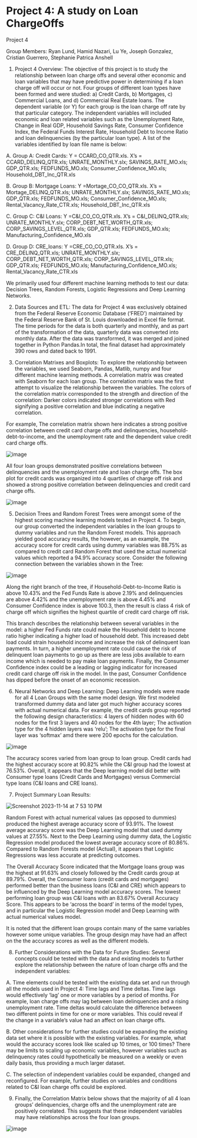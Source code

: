 # Project 4: A study on Loan ChargeOffs
Project 4 

Group Members: Ryan Lund, Hamid Nazari, Lu Ye, Joseph Gonzalez, Cristian Guerrero, Stephanie Patrica Anshell

1) Project 4 Overview: 
The objective of this project is to study the relationship between loan charge offs and several other economic and loan variables that may have predictive power in determining if a loan charge off will occur or not. Four groups of different loan types have been formed and were studied: a) Credit Cards, b) Mortgages, c) Commercial Loans, and d) Commercial Real Estate loans. The dependent variable (or Y) for each group is the loan charge off rate by that particular category. The independent variables will included economic and loan related variables such as the Unemployment Rate, Change in Real GDP, Household Savings Rate, Consumer Confidence Index, the Federal Funds Interest Rate, Household Debt to Income Ratio and loan delinquencies (by the particular loan type). A list of the variables identified by loan file name is below:

A. Group A: Credit Cards: Y = CCARD_CO_QTR.xls. X’s = CCARD_DELINQ_QTR.xls; UNRATE_MONTHLY.slx; SAVINGS_RATE_MO.xls; GDP_QTR.xls; FEDFUNDS_MO.xls; Consumer_Confidence_MO.xls; Household_DBT_Inc_QTR.xls

B. Group B: Mortgage Loans: Y =Mortage_CO_CO_QTR.xls. X’s = Mortage_DELINQ_QTR.xls; UNRATE_MONTHLY.slx; SAVINGS_RATE_MO.xls; GDP_QTR.xls; FEDFUNDS_MO.xls; Consumer_Confidence_MO.xls;    Rental_Vacancy_Rate_CTR.xls; Household_DBT_Inc_QTR.xls

C. Group C: C&I Loans: Y =C&I_CO_CO_QTR.xls. X’s = C&I_DELINQ_QTR.xls; UNRATE_MONTHLY.slx; CORP_DEBT_NET_WORTH_QTR.xls; CORP_SAVINGS_LEVEL_QTR.xls; GDP_QTR.xls; FEDFUNDS_MO.xls; Manufacturing_Confidence_MO.xls

D. Group D: CRE_loans: Y =CRE_CO_CO_QTR.xls. X’s = CRE_DELINQ_QTR.xls; UNRATE_MONTHLY.slx; CORP_DEBT_NET_WORTH_QTR.xls; CORP_SAVINGS_LEVEL_QTR.xls; GDP_QTR.xls; FEDFUNDS_MO.xls; Manufacturing_Confidence_MO.xls; Rental_Vacancy_Rate_CTR.xls

We primarily used four different machine learning methods to test our data: Decision Trees, Random Forests, Logistic Regressions and Deep Learning Networks.

2) Data Sources and ETL: The data for Project 4 was exclusively obtained from the Federal Reserve Economic Database (‘FRED’) maintained by the Federal Reserve Bank of St. Louis downloaded in Excel file format. The time periods for the data is both quarterly and monthly, and as part of the transformation of the data, quarterly data was converted into monthly data. After the data was transformed, it was merged and joined together in Python Pandas.In total, the final dataset had approximately 390 rows and dated back to 1991.

4) Correlation Matrixes and Boxplots: To explore the relationship between the variables, we used Seaborn, Pandas, Matlib, numpy and four different machine learning methods. A correlation matrix was created with Seaborn for each loan group. The correlation matrix was the first attempt to visualize the relationship between the variables. The colors of the correlation matrix corresponded to the strength and direction of the correlation: Darker colors indicated stronger correlations with Red signifying a positive correlation and blue indicating a negative correlation.

For example, The correlation matrix shown here indicates a strong positive correlation between credit card charge offs and delinquencies, household-debt-to-income, and the unemployment rate and the dependent value credit card charge offs. 

![image](https://github.com/RyakDL/Project-Loan-Charge-Offs/assets/132794157/e40026b1-d187-4bb8-8c41-5f6e8d120357)

All four loan groups demonstrated positive correlations between delinquencies and the unemployment rate and loan charge offs. The box plot for credit cards was organized into 4 quartiles of charge off risk and showed a strong positive correlation between delinquencies and credit card charge offs. 

![image](https://github.com/RyakDL/Project-Loan-Charge-Offs/assets/132794157/f004e2aa-7f6e-45c0-bfa9-ff6b3c22c1b0)

5) Decision Trees and Random Forest Trees were amongst some of the highest scoring machine learning models tested in Project 4. To begin, our group converted the independent variables in the loan groups to dummy variables and run the Random Forest models. This approach yielded good accuracy results, the however, as an example, the accuracy score for credit cards using dummy variables was 88.75% as compared to credit card Random Forest that used the actual numerical values which reported a 94.9% accuracy score. Consider the following connection between the variables shown in the Tree:

![image](https://github.com/RyakDL/Project-Loan-Charge-Offs/assets/132794157/28a3c72f-3a84-4728-b1d7-23f8f38e103f)

Along the right branch of the tree, if Household-Debt-to-Income Ratio is above 10.43% and the Fed Funds Rate is above 2.19% and delinquencies are above 4.42% and the unemployment rate is above 4.45% and Consumer Confidence index is above 100.3, then the result is class 4 risk of charge off which signifies the highest quartile of credit card charge off risk. 

This branch describes the relationship between several variables in the model: a higher Fed Funds rate could make the Household debt to Income ratio higher indicating a higher load of household debt. This increased debt load could strain household income and increase the risk of delinquent loan payments. In turn, a higher unemployment rate could cause the risk of delinquent loan payments to go up as there are less jobs available to earn income which is needed to pay make loan payments. Finally, the Consumer Confidence index could be a leading or lagging indicator for increased credit card charge off risk in the model. In the past, Consumer Confidence has dipped before the onset of an economic recession. 

6) Neural Networks and Deep Learning: Deep Learning models were made for all 4 Loan Groups with the same model design. We first modeled transformed dummy data and later got much higher accuracy scores with actual numerical data. For example, the credit cards group reported the following design characteristics: 4 layers of hidden nodes with 60 nodes for the first 3 layers and 40 nodes for the 4th layer; The activation type for the 4 hidden layers was ‘relu’; The activation type for the final layer was ‘softmax’ amd there were 200 epochs for the calculation.

![image](https://github.com/RyakDL/Project-Loan-Charge-Offs/assets/132794157/97232e0d-a341-4481-9ed0-78f9cfc78bbe)

The accuracy scores varied from loan group to loan group. Credit cards had the highest accuracy score at 90.82% while the C&I group had the lowest at 76.53%. Overall, it appears that the Deep learning model did better with Consumer type loans (Credit Cards and Mortgages) versus Commercial type loans (C&I loans and CRE loans). 

7) Project Summary Loan Results:

![Screenshot 2023-11-14 at 7 53 10 PM](https://github.com/RyakDL/Project-Loan-Charge-Offs/assets/132794157/23039b31-c6ed-4c72-8cb3-ddd6be0adb7d)
       
Random Forest with actual numerical values (as opposed to dummies) produced the highest average accuracy score of 93.91%. The lowest average accuracy score was the Deep Learning model that used dummy values at 27.55%. Next to the Deep Learning using dummy data, the Logistic Regression model produced the lowest average accuracy score of 80.86%. Compared to Random Forests model (Actual), it appears that Logistic Regressions was less accurate at predicting outcomes. 

The Overall Accuracy Score indicated that the Mortgage loans group was the highest at 91.63% and closely followed by the Credit cards group at 89.79%. Overall, the Consumer loans (credit cards and mortgages) performed better than the business loans (C&I and CRE) which appears to be influenced by the Deep Learning model accuracy scores. 
The lowest performing loan group was C&I loans with an 83.67% Overall Accuracy Score. This appears to be ‘across the board’ in terms of the model types, and in particular the Logistic Regression model and Deep Learning with actual numerical values model. 

It is noted that the different loan groups contain many of the same variables however some unique variables. The group design may have had an affect on the the accuracy scores as well as the different models.

8) Further Considerations with the Data for Future Studies: Several concepts could be tested with the data and existing models to further explore the relationship between the nature of loan charge offs and the independent variables:

A. Time elements could be tested with the existing data set and run through all the models used in Project 4: Time lags and Time deltas. Time lags would effectively ‘lag’ one or more variables by a period of months. For example, loan charge offs may lag between loan delinquencies and a rising unemployment rate. Time deltas would calculate the difference between two different points in time for one or more variables. This could reveal if the change in a variable’s value had an affect on loan charge offs. 

B. Other considerations for further studies could be expanding the existing data set where it is possible with the existing variables. For example, what would the accuracy scores look like scaled up 10 times, or 100 times? There may be limits to scaling up economic variables, however variables such as delinquency rates could hypothetically be measured on a weekly or even daily basis, thus providing a much larger dataset. 

C. The selection of independent variables could be expanded, changed and reconfigured. For example, further studies on variables and conditions related to C&I loan charge offs could be explored. 

9) Finally, the Correlation Matrix below shows that the majority of all 4 loan groups’ delinquencies, charge offs and the unemployment rate are positively correlated.  This suggests that these independent variables may have relationships across the four loan groups.

![image](https://github.com/RyakDL/Project-Loan-Charge-Offs/assets/132794157/8a3dd6c0-7aca-4e53-919c-760a17d81962)






